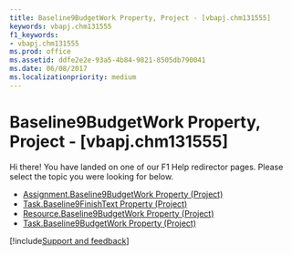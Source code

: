 ```yaml
---
title: Baseline9BudgetWork Property, Project - [vbapj.chm131555]
keywords: vbapj.chm131555
f1_keywords:
- vbapj.chm131555
ms.prod: office
ms.assetid: ddfe2e2e-93a5-4b84-9821-8505db790041
ms.date: 06/08/2017
ms.localizationpriority: medium
---
```



# Baseline9BudgetWork Property, Project - [vbapj.chm131555]

Hi there! You have landed on one of our F1 Help redirector pages. Please select the topic you were looking for below.

- [Assignment.Baseline9BudgetWork Property (Project)](https://msdn.microsoft.com/library/8c76d3e1-0ff1-6ada-0bfc-20a22cdc1ca3%28Office.15%29.aspx)
- [Task.Baseline9FinishText Property (Project)](https://msdn.microsoft.com/library/e12d7bdf-c7ff-092c-6907-3fe83d26daae%28Office.15%29.aspx)
- [Resource.Baseline9BudgetWork Property (Project)](https://msdn.microsoft.com/library/0573ba39-e7dc-ea45-619c-9b34c99834ab%28Office.15%29.aspx)
- [Task.Baseline9BudgetWork Property (Project)](https://msdn.microsoft.com/library/ba1b1070-516d-80fd-7bd4-c6baafe6453b%28Office.15%29.aspx)

[!include[Support and feedback](~/includes/feedback-boilerplate.md)]